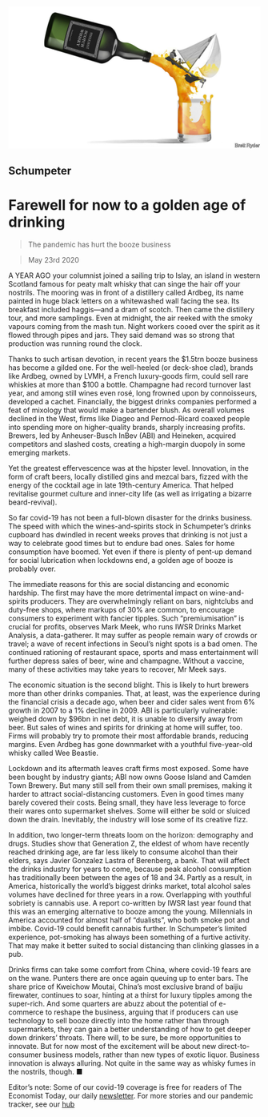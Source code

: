 ![](./images/20200523_WBD000_0.jpg)

## Schumpeter

# Farewell for now to a golden age of drinking

> The pandemic has hurt the booze business

> May 23rd 2020

A  YEAR AGO your columnist joined a sailing trip to Islay, an island in western Scotland famous for peaty malt whisky that can singe the hair off your nostrils. The mooring was in front of a distillery called Ardbeg, its name painted in huge black letters on a whitewashed wall facing the sea. Its breakfast included haggis—and a dram of scotch. Then came the distillery tour, and more samplings. Even at midnight, the air reeked with the smoky vapours coming from the mash tun. Night workers cooed over the spirit as it flowed through pipes and jars. They said demand was so strong that production was running round the clock.

Thanks to such artisan devotion, in recent years the $1.5trn booze business has become a gilded one. For the well-heeled (or deck-shoe clad), brands like Ardbeg, owned by LVMH, a French luxury-goods firm, could sell rare whiskies at more than $100 a bottle. Champagne had record turnover last year, and among still wines even rosé, long frowned upon by connoisseurs, developed a cachet. Financially, the biggest drinks companies performed a feat of mixology that would make a bartender blush. As overall volumes declined in the West, firms like Diageo and Pernod-Ricard coaxed people into spending more on higher-quality brands, sharply increasing profits. Brewers, led by Anheuser-Busch InBev (ABI) and Heineken, acquired competitors and slashed costs, creating a high-margin duopoly in some emerging markets.

Yet the greatest effervescence was at the hipster level. Innovation, in the form of craft beers, locally distilled gins and mezcal bars, fizzed with the energy of the cocktail age in late 19th-century America. That helped revitalise gourmet culture and inner-city life (as well as irrigating a bizarre beard-revival).

So far covid-19 has not been a full-blown disaster for the drinks business. The speed with which the wines-and-spirits stock in Schumpeter’s drinks cupboard has dwindled in recent weeks proves that drinking is not just a way to celebrate good times but to endure bad ones. Sales for home consumption have boomed. Yet even if there is plenty of pent-up demand for social lubrication when lockdowns end, a golden age of booze is probably over.

The immediate reasons for this are social distancing and economic hardship. The first may have the more detrimental impact on wine-and-spirits producers. They are overwhelmingly reliant on bars, nightclubs and duty-free shops, where markups of 30% are common, to encourage consumers to experiment with fancier tipples. Such “premiumisation” is crucial for profits, observes Mark Meek, who runs IWSR Drinks Market Analysis, a data-gatherer. It may suffer as people remain wary of crowds or travel; a wave of recent infections in Seoul’s night spots is a bad omen. The continued rationing of restaurant space, sports and mass entertainment will further depress sales of beer, wine and champagne. Without a vaccine, many of these activities may take years to recover, Mr Meek says.

The economic situation is the second blight. This is likely to hurt brewers more than other drinks companies. That, at least, was the experience during the financial crisis a decade ago, when beer and cider sales went from 6% growth in 2007 to a 1% decline in 2009. ABI is particularly vulnerable: weighed down by $96bn in net debt, it is unable to diversify away from beer. But sales of wines and spirits for drinking at home will suffer, too. Firms will probably try to promote their most affordable brands, reducing margins. Even Ardbeg has gone downmarket with a youthful five-year-old whisky called Wee Beastie.

Lockdown and its aftermath leaves craft firms most exposed. Some have been bought by industry giants; ABI now owns Goose Island and Camden Town Brewery. But many still sell from their own small premises, making it harder to attract social-distancing customers. Even in good times many barely covered their costs. Being small, they have less leverage to force their wares onto supermarket shelves. Some will either be sold or sluiced down the drain. Inevitably, the industry will lose some of its creative fizz.

In addition, two longer-term threats loom on the horizon: demography and drugs. Studies show that Generation Z, the eldest of whom have recently reached drinking age, are far less likely to consume alcohol than their elders, says Javier Gonzalez Lastra of Berenberg, a bank. That will affect the drinks industry for years to come, because peak alcohol consumption has traditionally been between the ages of 18 and 34. Partly as a result, in America, historically the world’s biggest drinks market, total alcohol sales volumes have declined for three years in a row. Overlapping with youthful sobriety is cannabis use. A report co-written by IWSR last year found that this was an emerging alternative to booze among the young. Millennials in America accounted for almost half of “dualists”, who both smoke pot and imbibe. Covid-19 could benefit cannabis further. In Schumpeter’s limited experience, pot-smoking has always been something of a furtive activity. That may make it better suited to social distancing than clinking glasses in a pub.

Drinks firms can take some comfort from China, where covid-19 fears are on the wane. Punters there are once again queuing up to enter bars. The share price of Kweichow Moutai, China’s most exclusive brand of baijiu firewater, continues to soar, hinting at a thirst for luxury tipples among the super-rich. And some quarters are abuzz about the potential of e-commerce to reshape the business, arguing that if producers can use technology to sell booze directly into the home rather than through supermarkets, they can gain a better understanding of how to get deeper down drinkers’ throats. There will, to be sure, be more opportunities to innovate. But for now most of the excitement will be about new direct-to-consumer business models, rather than new types of exotic liquor. Business innovation is always alluring. Not quite in the same way as whisky fumes in the nostrils, though. ■

Editor’s note: Some of our covid-19 coverage is free for readers of The Economist Today, our daily [newsletter](https://www.economist.com/https://my.economist.com/user#newsletter). For more stories and our pandemic tracker, see our [hub](https://www.economist.com//news/2020/03/11/the-economists-coverage-of-the-coronavirus)
